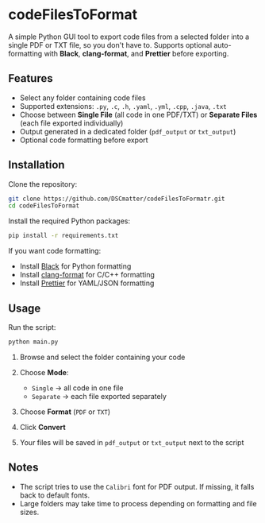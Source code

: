 # codeFilesToFormat

A simple Python GUI tool to export code files from a selected folder into a single PDF or TXT file, so you don't have to. Supports optional auto-formatting with **Black**, **clang-format**, and **Prettier** before exporting.

## Features

* Select any folder containing code files
* Supported extensions: `.py`, `.c`, `.h`, `.yaml`, `.yml`, `.cpp`, `.java`, `.txt`
* Choose between **Single File** (all code in one PDF/TXT) or **Separate Files** (each file exported individually)
* Output generated in a dedicated folder (`pdf_output` or `txt_output`)
* Optional code formatting before export

## Installation

Clone the repository:

```bash
git clone https://github.com/DSCmatter/codeFilesToFormatr.git
cd codeFilesToFormat
```

Install the required Python packages:

```bash
pip install -r requirements.txt
```

If you want code formatting:

* Install [Black](https://black.readthedocs.io/en/stable/) for Python formatting
* Install [clang-format](https://clang.llvm.org/docs/ClangFormat.html) for C/C++ formatting
* Install [Prettier](https://prettier.io/) for YAML/JSON formatting

## Usage

Run the script:

```bash
python main.py
```

1. Browse and select the folder containing your code
2. Choose **Mode**:

   * `Single` → all code in one file
   * `Separate` → each file exported separately
3. Choose **Format** (`PDF` or `TXT`)
4. Click **Convert**
5. Your files will be saved in `pdf_output` or `txt_output` next to the script

## Notes

* The script tries to use the `Calibri` font for PDF output. If missing, it falls back to default fonts.
* Large folders may take time to process depending on formatting and file sizes.
